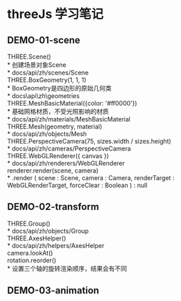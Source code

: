 # threeJs 学习笔记

## DEMO-01-scene
  THREE.Scene()  
    * 创建场景对象Scene  
    * docs/api/zh/scenes/Scene  
  THREE.BoxGeometry(1, 1, 1)  
    * BoxGeometry是四边形的原始几何类  
    * docs\api\zh\geometries  
  THREE.MeshBasicMaterial({color: '#ff0000'})  
    * 基础网格材质，不受光照影响的材质  
    * docs/api/zh/materials/MeshBasicMaterial  
  THREE.Mesh(geometry, material)  
    * docs/api/zh/objects/Mesh  
  THREE.PerspectiveCamera(75, sizes.width / sizes.height)  
    * docs/api/zh/cameras/PerspectiveCamera  
  THREE.WebGLRenderer({ canvas })  
    * docs/api/zh/renderers/WebGLRenderer  
  renderer.render(scene, camera)  
    * .render ( scene : Scene, camera : Camera, renderTarget : WebGLRenderTarget, forceClear : Boolean ) : null
## DEMO-02-transform
  THREE.Group()  
    * docs/api/zh/objects/Group  
  THREE.AxesHelper()  
    * docs/api/zh/helpers/AxesHelper  
  camera.lookAt()  
  rotation.reorder()  
    * 设置三个轴的旋转渲染顺序，结果会有不同  

## DEMO-03-animation  
  
  
  



